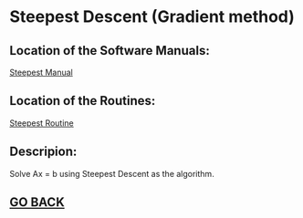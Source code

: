 # Steepest Descent (Gradient method)

## Location of the Software Manuals:
  
  [Steepest Manual](https://github.com/Alekoll/Math4610/blob/master/SolutionManual/Steepest.md)
 
## Location of the Routines:
  
  [Steepest Routine](https://github.com/Alekoll/Math4610/blob/master/routines/GradientMethods.py)

## Descripion:

Solve Ax = b using Steepest Descent as the algorithm.
  
## [GO BACK](https://github.com/Alekoll/Math4610/tree/master/Homework/Task_Set_5)
